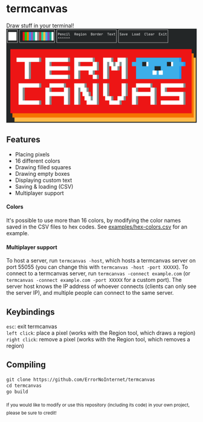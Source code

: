 # termcanvas
Draw stuff in your terminal!
![Screenshot](https://raw.githubusercontent.com/ErrorNoInternet/termcanvas/main/screenshots/0.png)

## Features
 - Placing pixels
 - 16 different colors
 - Drawing filled squares
 - Drawing empty boxes
 - Displaying custom text
 - Saving & loading (CSV)
 - Multiplayer support

#### Colors
It's possible to use more than 16 colors, by modifying the color names saved in the CSV files to hex codes.
See [examples/hex-colors.csv](https://github.com/ErrorNoInternet/termcanvas/blob/main/examples/hex-colors.csv) for an example.

#### Multiplayer support
To host a server, run `termcanvas -host`, which hosts a termcanvas server on port 55055 (you can change this with `termcanvas -host -port XXXXX`).
To connect to a termcanvas server, run `termcanvas -connect example.com` (or `termcanvas -connect example.com -port XXXXX` for a custom port).
The server host knows the IP address of whoever connects (clients can only see the server IP), and multiple people can connect to the same server.

## Keybindings
`esc`: exit termcanvas\
`left click`: place a pixel (works with the Region tool, which draws a region)\
`right click`: remove a pixel (works with the Region tool, which removes a region)

## Compiling
```
git clone https://github.com/ErrorNoInternet/termcanvas
cd termcanvas
go build
```

<sub>If you would like to modify or use this repository (including its code) in your own project, please be sure to credit!</sub>

